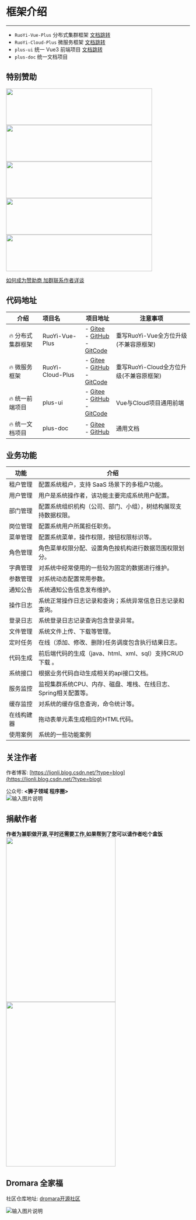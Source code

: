 # 框架介绍
- - -
- `RuoYi-Vue-Plus` 分布式集群框架 [文档跳转](/ruoyi-vue-plus/home.md)
- `RuoYi-Cloud-Plus` 微服务框架 [文档跳转](/ruoyi-cloud-plus/home.md)
- `plus-ui` 统一 Vue3 前端项目 [文档跳转](/plus-ui/home.md)
- `plus-doc` 统一文档项目

## 特别赞助

<a href="https://gitee.com/dromara/MaxKey"><img src="https://foruda.gitee.com/images/1700187453544179968/7342304a_1766278.png" width="400px" height="100px"></a>
<a href="http://ccflow.org/?frm=ryPlus"><img src="https://foruda.gitee.com/images/1704162419429172656/d0521e59_1766278.png" width="400px" height="100px"></a>
<br>
<a href="http://www.shuduokeji.com"><img src="https://foruda.gitee.com/images/1705569347386939952/3f187980_1766278.jpeg" width="400px" height="100px"></a>
<a href="https://www.jnpfsoft.com/index.html?from=plus-doc"><img src="https://foruda.gitee.com/images/1711681233267310022/2ffbcff2_1766278.png" width="400px" height="100px"></a>
<br>
<a href="https://item.jd.com/14804836.html?from=plus-doc"><img src="https://foruda.gitee.com/images/1727495530501882313/359433de_1766278.jpeg" width="400px" height="100px"></a>

[如何成为赞助商 加群联系作者详谈](/common/add_group.md)

## 代码地址

| 介绍         | 项目名              | 项目地址                                                                                                                                                                           | 注意事项                       |
|------------|:-----------------|--------------------------------------------------------------------------------------------------------------------------------------------------------------------------------|----------------------------|
| 🔥 分布式集群框架 | RuoYi-Vue-Plus   | - [Gitee](https://gitee.com/dromara/RuoYi-Vue-Plus)<br> - [GitHub](https://github.com/dromara/RuoYi-Vue-Plus)<br> - [GitCode](https://gitcode.com/dromara/RuoYi-Vue-Plus)      | 重写RuoYi-Vue全方位升级(不兼容原框架)   |
| 🔥 微服务框架   | RuoYi-Cloud-Plus | - [Gitee](https://gitee.com/dromara/RuoYi-Cloud-Plus)<br>- [GitHub](https://github.com/dromara/RuoYi-Cloud-Plus)<br> - [GitCode](https://gitcode.com/dromara/RuoYi-Cloud-Plus) | 重写RuoYi-Cloud全方位升级(不兼容原框架) |
| 🔥 统一前端项目  | plus-ui          | - [Gitee](https://gitee.com/JavaLionLi/plus-ui)<br>- [GitHub](https://github.com/JavaLionLi/plus-ui)<br> - [GitCode](https://gitcode.com/dromara/plus-ui)                      | Vue与Cloud项目通用前端            |
| 🔥 统一文档项目  | plus-doc         | - [Gitee](https://gitee.com/dromara/plus-doc)<br>- [GitHub](https://github.com/dromara/plus-doc)                                                                               | 通用文档                       |


## 业务功能

| 功能    | 介绍                                    |
|-------|---------------------------------------|
| 租户管理  | 配置系统租户，支持 SaaS 场景下的多租户功能。             |
| 用户管理  | 用户是系统操作者，该功能主要完成系统用户配置。               |
| 部门管理  | 配置系统组织机构（公司、部门、小组），树结构展现支持数据权限。       |
| 岗位管理  | 配置系统用户所属担任职务。                         |
| 菜单管理  | 配置系统菜单，操作权限，按钮权限标识等。                  |
| 角色管理  | 角色菜单权限分配、设置角色按机构进行数据范围权限划分。           |
| 字典管理  | 对系统中经常使用的一些较为固定的数据进行维护。               |
| 参数管理  | 对系统动态配置常用参数。                          |
| 通知公告  | 系统通知公告信息发布维护。                         |
| 操作日志  | 系统正常操作日志记录和查询；系统异常信息日志记录和查询。          |
| 登录日志  | 系统登录日志记录查询包含登录异常。                     |
| 文件管理  | 系统文件上传、下载等管理。                         |
| 定时任务  | 在线（添加、修改、删除)任务调度包含执行结果日志。             |
| 代码生成  | 前后端代码的生成（java、html、xml、sql）支持CRUD下载 。 |
| 系统接口  | 根据业务代码自动生成相关的api接口文档。                 |
| 服务监控  | 监视集群系统CPU、内存、磁盘、堆栈、在线日志、Spring相关配置等。  |
| 缓存监控  | 对系统的缓存信息查询，命令统计等。                     |
| 在线构建器 | 拖动表单元素生成相应的HTML代码。                    |
| 使用案例  | 系统的一些功能案例                             |

## 关注作者

作者博客: [https://lionli.blog.csdn.net/?type=blog](https://lionli.blog.csdn.net/?type=blog)

公众号: **<狮子领域 程序圈>**
<br>
![输入图片说明](https://foruda.gitee.com/images/1678975769377570440/507062df_1766278.png "屏幕截图")

## 捐献作者

**作者为兼职做开源,平时还需要工作,如果帮到了您可以请作者吃个盒饭**
<br>
<img src="https://foruda.gitee.com/images/1725259663554875162/bd86a165_1766278.png" width="300px" height="450px" /><img src="https://foruda.gitee.com/images/1725259708005620620/22833e19_1766278.jpeg" width="300px" height="450px" />

## Dromara 全家福

社区仓库地址: [dromara开源社区](https://gitee.com/organizations/dromara/projects)

![输入图片说明](https://foruda.gitee.com/images/1706071866226295002/68cffcf6_1766278.png "屏幕截图")


